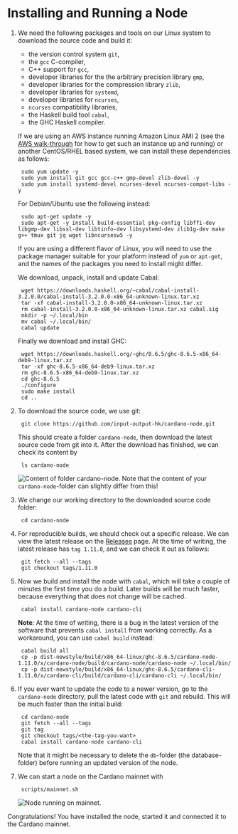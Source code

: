 # Installing and Running a Node

1. We need the following packages and tools on our Linux system to download the source code and build it:
    - the version control system ``git``,
    - the ``gcc`` C-compiler,
    - C++ support for ``gcc``,
    - developer libraries for the the arbitrary precision library ``gmp``,
    - developer libraries for the compression library ``zlib``,
    - developer libraries for ``systemd``,
    - developer libraries for ``ncurses``,
    - ``ncurses`` compatibility libraries,
    - the Haskell build tool ``cabal``,
    - the GHC Haskell compiler.

   If we are using an AWS instance running Amazon Linux AMI 2 (see the [AWS walk-through](AWS.md) for how to get such an instance up and running)
   or another CentOS/RHEL based system, 
   we can install these dependencies as follows:

        sudo yum update -y
        sudo yum install git gcc gcc-c++ gmp-devel zlib-devel -y
        sudo yum install systemd-devel ncurses-devel ncurses-compat-libs -y

   For Debian/Ubuntu use the following instead:
   
        sudo apt-get update -y
        sudo apt-get -y install build-essential pkg-config libffi-dev libgmp-dev libssl-dev libtinfo-dev libsystemd-dev zlib1g-dev make g++ tmux git jq wget libncursesw5 -y
   
   If you are using a different flavor of Linux, you will need to use the package manager suitable for your platform instead of `yum` or `apt-get`,
   and the names of the packages you need to install might differ.

   We download, unpack, install and update Cabal:

        wget https://downloads.haskell.org/~cabal/cabal-install-3.2.0.0/cabal-install-3.2.0.0-x86_64-unknown-linux.tar.xz
        tar -xf cabal-install-3.2.0.0-x86_64-unknown-linux.tar.xz
        rm cabal-install-3.2.0.0-x86_64-unknown-linux.tar.xz cabal.sig
        mkdir -p ~/.local/bin
        mv cabal ~/.local/bin/
        cabal update

   Finally we download and install GHC:

        wget https://downloads.haskell.org/~ghc/8.6.5/ghc-8.6.5-x86_64-deb9-linux.tar.xz
        tar -xf ghc-8.6.5-x86_64-deb9-linux.tar.xz
        rm ghc-8.6.5-x86_64-deb9-linux.tar.xz
        cd ghc-8.6.5
        ./configure
        sudo make install
        cd ..

2. To download the source code, we use git:

        git clone https://github.com/input-output-hk/cardano-node.git

   This should create a folder ``cardano-node``, then download the latest source code from git into it.
   After the download has finished, we can check its content by

        ls cardano-node

   ![Content of folder ``cardano-node``.](images/ls-cardano-node.png)
   Note that the content of your ``cardano-node``-folder can slightly differ from this!

3. We change our working directory to the downloaded source code folder:

        cd cardano-node

4. For reproducible builds, we should check out a specific release. We can view the latest release on the [Releases](https://github.com/input-output-hk/cardano-node/releases/) page. At the time of writing, the latest release has `tag 1.11.0`, and we can check it out as follows:

        git fetch --all --tags
        git checkout tags/1.11.0

5. Now we build and install the node with ``cabal``, 
   which will take a couple of minutes the first time you do a build. Later builds will be much faster, because everything that does not change will be cached.

        cabal install cardano-node cardano-cli

   __Note__: At the time of writing, there is a bug in the latest version of the software that prevents ``cabal install`` from working correctly.
   As a workaround, you can use ``cabal build`` instead:

        cabal build all
        cp -p dist-newstyle/build/x86_64-linux/ghc-8.6.5/cardano-node-1.11.0/x/cardano-node/build/cardano-node/cardano-node ~/.local/bin/
        cp -p dist-newstyle/build/x86_64-linux/ghc-8.6.5/cardano-cli-1.11.0/x/cardano-cli/build/cardano-cli/cardano-cli ~/.local/bin/

6. If you ever want to update the code to a newer version, go to the ``cardano-node`` directory, pull the latest code with ``git`` and rebuild. 
   This will be much faster than the initial build:

        cd cardano-node
        git fetch --all --tags
        git tag
        git checkout tags/<the-tag-you-want>
        cabal install cardano-node cardano-cli

   Note that it might be necessary to delete the `db`-folder (the database-folder) before running an updated version of the node.

7. We can start a node on the Cardano mainnet with

        scripts/mainnet.sh

   ![Node running on mainnet.](images/mainnet.png)

Congratulations! You have installed the node, started it and connected it to the Cardano mainnet.
